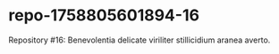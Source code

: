 # repo-1758805601894-16
Repository #16: Benevolentia delicate viriliter stillicidium aranea averto.
